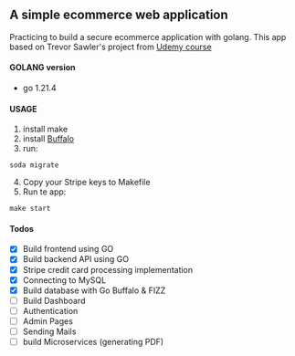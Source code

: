 ## A simple ecommerce web application

Practicing to build a secure ecommerce application with golang. This app based on Trevor Sawler's project from [Udemy course](https://www.udemy.com/course/building-web-applications-with-go-intermediate-level/?couponCode=KEEPLEARNING)

#### GOLANG version
- go 1.21.4

#### USAGE
1. install make 
2. install [Buffalo](https://gobuffalo.io/documentation/getting_started/installation/)
3. run:
```
soda migrate
```
4. Copy your Stripe keys to Makefile
5. Run te app:
```
make start
```

#### Todos

- [x] Build frontend using GO
- [x] Build backend API using GO
- [x] Stripe credit card processing implementation
- [x] Connecting to MySQL
- [x] Build database with Go Buffalo & FIZZ
- [ ] Build Dashboard 
- [ ] Authentication
- [ ] Admin Pages
- [ ] Sending Mails
- [ ] build Microservices (generating PDF)